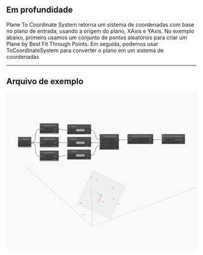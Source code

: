 ## Em profundidade
Plane To Coordinate System retorna um sistema de coordenadas com base no plano de entrada, usando a origem do plano, XAxis e YAxis. No exemplo abaixo, primeiro usamos um conjunto de pontos aleatórios para criar um Plane by Best Fit Through Points. Em seguida, podemos usar ToCoordinateSystem para converter o plano em um sistema de coordenadas
___
## Arquivo de exemplo

![ToCoordinateSystem](./Autodesk.DesignScript.Geometry.Plane.ToCoordinateSystem_img.jpg)

